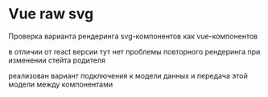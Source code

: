 # Vue raw svg

Проверка варианта рендеринга svg-компонентов как vue-компонентов

в отличии от react версии тут нет проблемы повторного рендеринга при изменении стейта родителя

реализован вариант подключения к модели данных и передача этой модели между компонентами

